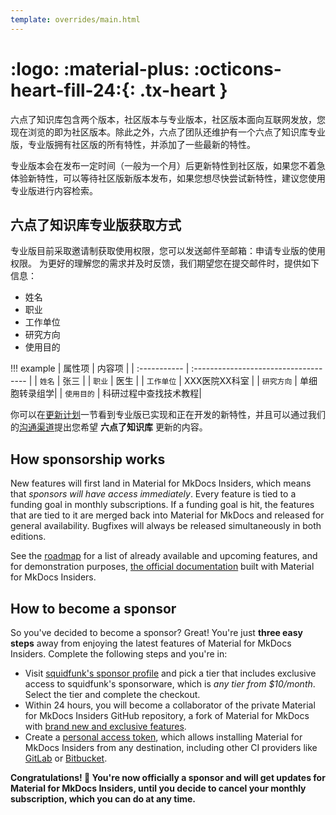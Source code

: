 ```yaml
---
template: overrides/main.html
---
```


# <span hidden>专业版本</span> :logo: :material-plus: :octicons-heart-fill-24:{: .tx-heart }

六点了知识库包含两个版本，社区版本与专业版本，社区版本面向互联网发放，您现在浏览的即为社区版本。除此之外，六点了团队还维护有一个六点了知识库专业版，专业版拥有社区版的所有特性，并添加了一些最新的特性。

专业版本会在发布一定时间（一般为一个月）后更新特性到社区版，如果您不着急体验新特性，可以等待社区版新版本发布，如果您想尽快尝试新特性，建议您使用专业版进行内容检索。

## 六点了知识库专业版获取方式

专业版目前采取邀请制获取使用权限，您可以发送邮件至邮箱：申请专业版的使用权限。
为更好的理解您的需求并及时反馈，我们期望您在提交邮件时，提供如下信息：

- 姓名
-  职业
- 工作单位
- 研究方向
- 使用目的

!!! example
    | 属性项      | 内容项                         |
    | :----------- | :------------------------------------ |
    | `姓名`       | 张三  |
    | `职业`       | 医生 |
    | `工作单位`    | XXX医院XX科室 |
    | `研究方向`    | 单细胞转录组学|
    | `使用目的`    | 科研过程中查找技术教程|



你可以在[更新计划][1]一节看到专业版已实现和正在开发的新特性，并且可以通过我们的[沟通渠道][2]提出您希望 __六点了知识库__ 更新的内容。


[1]: 更新计划.md
[2]: 问题反馈.md

## How sponsorship works

New features will first land in Material for MkDocs Insiders, which means that
_sponsors will have access immediately_. Every feature is tied to a funding
goal in monthly subscriptions. If a funding goal is hit, the features that are
tied to it are merged back into Material for MkDocs and released for general
availability. Bugfixes will always be released simultaneously in both editions.

See the [roadmap][4] for a list of already available and upcoming features, and
for demonstration purposes, [the official documentation][5] built with Material
for MkDocs Insiders.

[4]: #roadmap
[5]: https://squidfunk.github.io/mkdocs-material-insiders/

## How to become a sponsor

So you've decided to become a sponsor? Great! You're just __three easy steps__
away from enjoying the latest features of Material for MkDocs Insiders.
Complete the following steps and you're in:

- Visit [squidfunk's sponsor profile][6] and pick a tier that includes exclusive
  access to squidfunk's sponsorware, which is _any tier from $10/month_. Select
  the tier and complete the checkout.
- Within 24 hours, you will become a collaborator of the private Material for
  MkDocs Insiders GitHub repository, a fork of Material for MkDocs with
  [brand new and exclusive features][7].
- Create a [personal access token][8], which allows installing Material for
  MkDocs Insiders from any destination, including other CI providers like
  [GitLab][9] or [Bitbucket][10].

__Congratulations! :partying_face: You're now officially a sponsor and will
get updates for Material for MkDocs Insiders, until you decide to cancel your
monthly subscription, which you can do at any time.__

[6]: https://github.com/sponsors/squidfunk
[7]: #roadmap
[8]: https://docs.github.com/en/github/authenticating-to-github/creating-a-personal-access-token
[9]: https://gitlab.com
[10]: https://bitbucket.org